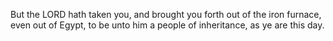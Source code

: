 But the LORD hath taken you, and brought you forth out of the iron furnace, even out of Egypt, to be unto him a people of inheritance, as ye are this day.
